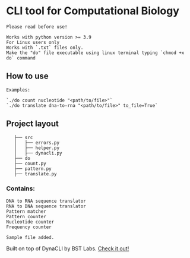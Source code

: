 ﻿
# CLI tool for Computational Biology

	Please read before use!

    Works with python version >= 3.9
    For Linux users only
    Works with `.txt` files only.
    Make the "do" file executable using linux terminal typing `chmod +x do` command

## How to use

	Examples:

	`./do count nucleotide "<path/to/file>"`
	`./do translate dna-to-rna "<path/to/file>" to_file=True`



## Project layout
``` bst_assignments
   ├── src
   │   ├── errors.py
   │   ├── helper.py 
   │   ├── dynacli.py 
   ├── do 
   ├── count.py
   ├── pattern.py
   ├── translate.py
```

### Contains:

	DNA to RNA sequence translator
	RNA to DNA sequence translator
	Pattern matcher
	Pattern counter
	Nucleotide counter
	Frequency counter

	Sample file added.

Built on top of DynaCLI by BST Labs. [Check it out!](https://github.com/BstLabs/py-dynacli)

